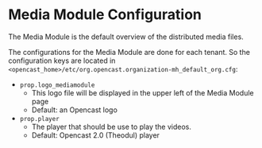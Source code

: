 # Media Module Configuration

The Media Module is the default overview of the distributed media files.

The configurations for the Media Module are done for each tenant. So the configuration keys are located in
`<opencast_home>/etc/org.opencast.organization-mh_default_org.cfg`:

 - `prop.logo_mediamodule`
    - This logo file will be displayed in the upper left of the Media Module page
    - Default: an Opencast logo
 - `prop.player`
    - The player that should be use to play the videos.
    - Default: Opencast 2.0 (Theodul) player

